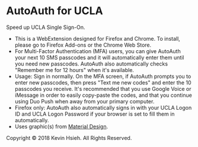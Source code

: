 # AutoAuth for UCLA
Speed up UCLA Single Sign-On.

- This is a WebExtension designed for Firefox and Chrome. To install, please go
  to Firefox Add-ons or the Chrome Web Store.
- For Multi-Factor Authentication (MFA) users, you can give AutoAuth your next
  10 SMS passcodes and it will automatically enter them until you need new
  passcodes. AutoAuth also automatically checks "Remember me for 12 hours" when
  it's available.
- Usage: Sign in normally. On the MFA screen, if AutoAuth prompts you to enter
  new passcodes, then press "Text me new codes" and enter the 10 passcodes you
  receive. It's recommended that you use Google Voice or iMessage in order to
  easily copy-paste the codes, and that you continue using Duo Push when away
  from your primary computer.
- Firefox only: AutoAuth also automatically signs in with your UCLA Logon ID
  and UCLA Logon Password if your browser is set to fill them in automatically.
- Uses graphic(s) from [Material Design](https://material.io/icons/).

Copyright © 2018 Kevin Hsieh. All Rights Reserved. 
